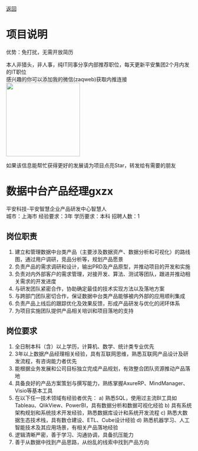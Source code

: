 [返回](../../)

# 项目说明

优势：免打扰，无需开放简历

本人非猎头，非人事，纯IT同事分享内部推荐职位，每天更新平安集团2个月内发的IT职位  
感兴趣的你可以添加我的微信(zaqweb)获取内推连接  
<img src="https://github.com/zaqweb/PA-IT-JOBS/blob/master/WechatICode.jpeg"  height="200" width="200">

如果该信息能帮忙获得更好的发展请为项目点亮Star，转发给有需要的朋友

# 数据中台产品经理gxzx
平安科技-平安智慧企业产品研发中心智慧人  
城市：上海市 经验要求：3年 学历要求：本科  招聘人数：1

## 岗位职责
1. 建立和管理数据中台类产品（主要涉及数据资产、数据分析和可视化）的路线图，通过用户调研，竞品分析等，规划产品愿景
2. 负责产品的需求调研和设计，输出PRD及产品原型，并推动项目的开发和实施
3. 负责对内外部客户的需求管理，对接开发、算法、测试等团队，跟进并推动相关需求的开发进度
4. 与研发团队紧密合作，协助确定最佳的技术实现方法以及落地方案
5. 与跨部门团队密切合作，保证数据中台类产品能够被内外部的应用顺利集成
6. 负责产品上线后的跟踪优化及效果反馈，形成产品研发与优化的闭环体系
7. 为项目实施团队提供产品相关培训和项目落地的支持

## 岗位要求
1. 全日制本科（含）以上学历，计算机、数学、统计类专业优先
2. 3年以上数据产品经理相关经验，具有互联网思维，熟悉互联网产品设计及研发流程，有咨询能力者优先
3. 能根据业务发展和公司目标独立完成产品规划，有效整合团队资源推动产品落地
4. 具备良好的产品方案策划与撰写能力，熟练掌握AxureRP、MindManager、Visio等基本工具
5. 在以下任一技术领域有经验者优先：
  a) 熟悉SQL，使用过主流BI工具如Tableau、QlikView、PowerBI，具有数据分析和数据可视化经验
  b) 具有系统架构规划和系统技术开发经验，熟悉数据库设计和系统开发流程
  c) 熟悉大数据生态技术栈，具有数仓建设、ETL、Cube设计经验
  d) 熟悉机器学习、人工智能技术及其应用场景，有相关产品落地经验
6. 逻辑清晰严密，善于学习、沟通协调，具备抗压能力
7. 善于从数据中找到产品思路，从纷乱的线索中找到产品方向





